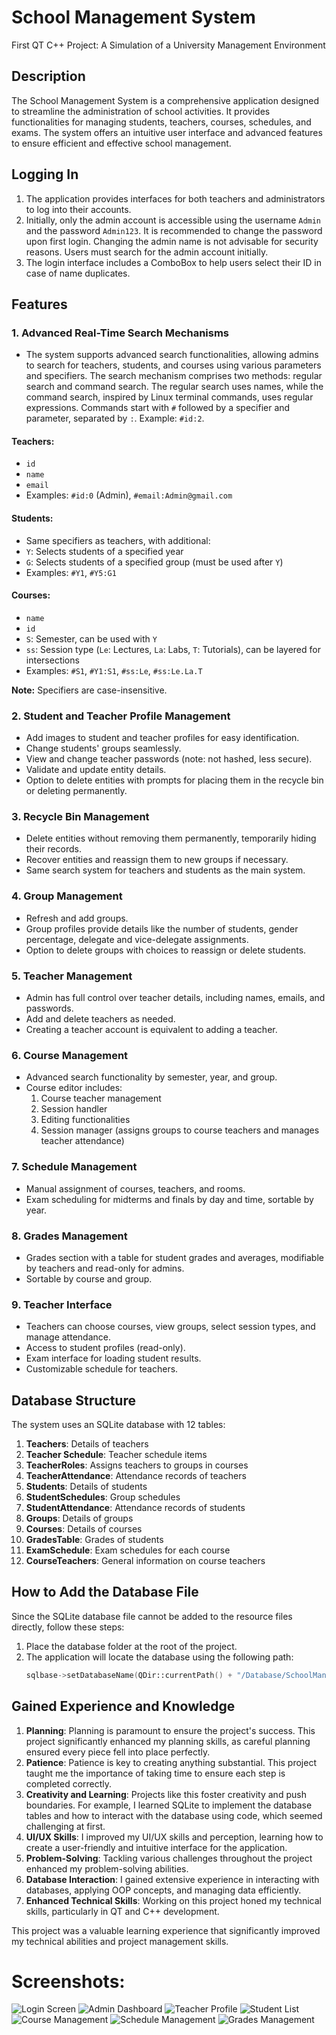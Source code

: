 # School Management System
First QT C++ Project: A Simulation of a University Management Environment

## Description
The School Management System is a comprehensive application designed to streamline the administration of school activities. It provides functionalities for managing students, teachers, courses, schedules, and exams. The system offers an intuitive user interface and advanced features to ensure efficient and effective school management.

## Logging In
1. The application provides interfaces for both teachers and administrators to log into their accounts.
2. Initially, only the admin account is accessible using the username `Admin` and the password `Admin123`. It is recommended to change the password upon first login. Changing the admin name is not advisable for security reasons. Users must search for the admin account initially.
3. The login interface includes a ComboBox to help users select their ID in case of name duplicates.

## Features

### 1. Advanced Real-Time Search Mechanisms
- The system supports advanced search functionalities, allowing admins to search for teachers, students, and courses using various parameters and specifiers. The search mechanism comprises two methods: regular search and command search. The regular search uses names, while the command search, inspired by Linux terminal commands, uses regular expressions. Commands start with `#` followed by a specifier and parameter, separated by `:`. Example: `#id:2`.

#### Teachers:
- `id`
- `name`
- `email`
- Examples: `#id:0` (Admin), `#email:Admin@gmail.com`

#### Students:
- Same specifiers as teachers, with additional:
- `Y`: Selects students of a specified year
- `G`: Selects students of a specified group (must be used after `Y`)
- Examples: `#Y1`, `#Y5:G1`

#### Courses:
- `name`
- `id`
- `S`: Semester, can be used with `Y`
- `ss`: Session type (`Le`: Lectures, `La`: Labs, `T`: Tutorials), can be layered for intersections
- Examples: `#S1`, `#Y1:S1`, `#ss:Le`, `#ss:Le.La.T`

**Note:** Specifiers are case-insensitive.

### 2. Student and Teacher Profile Management
- Add images to student and teacher profiles for easy identification.
- Change students' groups seamlessly.
- View and change teacher passwords (note: not hashed, less secure).
- Validate and update entity details.
- Option to delete entities with prompts for placing them in the recycle bin or deleting permanently.

### 3. Recycle Bin Management
- Delete entities without removing them permanently, temporarily hiding their records.
- Recover entities and reassign them to new groups if necessary.
- Same search system for teachers and students as the main system.

### 4. Group Management
- Refresh and add groups.
- Group profiles provide details like the number of students, gender percentage, delegate and vice-delegate assignments.
- Option to delete groups with choices to reassign or delete students.

### 5. Teacher Management
- Admin has full control over teacher details, including names, emails, and passwords.
- Add and delete teachers as needed.
- Creating a teacher account is equivalent to adding a teacher.

### 6. Course Management
- Advanced search functionality by semester, year, and group.
- Course editor includes:
  1. Course teacher management
  2. Session handler
  3. Editing functionalities
  4. Session manager (assigns groups to course teachers and manages teacher attendance)

### 7. Schedule Management
- Manual assignment of courses, teachers, and rooms.
- Exam scheduling for midterms and finals by day and time, sortable by year.

### 8. Grades Management
- Grades section with a table for student grades and averages, modifiable by teachers and read-only for admins.
- Sortable by course and group.

### 9. Teacher Interface
- Teachers can choose courses, view groups, select session types, and manage attendance.
- Access to student profiles (read-only).
- Exam interface for loading student results.
- Customizable schedule for teachers.

## Database Structure
The system uses an SQLite database with 12 tables:

1. **Teachers**: Details of teachers
2. **Teacher Schedule**: Teacher schedule items
3. **TeacherRoles**: Assigns teachers to groups in courses
4. **TeacherAttendance**: Attendance records of teachers
5. **Students**: Details of students
6. **StudentSchedules**: Group schedules
7. **StudentAttendance**: Attendance records of students
8. **Groups**: Details of groups
9. **Courses**: Details of courses
10. **GradesTable**: Grades of students
11. **ExamSchedule**: Exam schedules for each course
12. **CourseTeachers**: General information on course teachers

## How to Add the Database File
Since the SQLite database file cannot be added to the resource files directly, follow these steps:

1. Place the database folder at the root of the project.
2. The application will locate the database using the following path:
   ```cpp
   sqlbase->setDatabaseName(QDir::currentPath() + "/Database/SchoolManagmentDatabase.db");
## Gained Experience and Knowledge
1. **Planning**: Planning is paramount to ensure the project's success. This project significantly enhanced my planning skills, as careful planning ensured every piece fell into place perfectly.
2. **Patience**: Patience is key to creating anything substantial. This project taught me the importance of taking time to ensure each step is completed correctly.
3. **Creativity and Learning**: Projects like this foster creativity and push boundaries. For example, I learned SQLite to implement the database tables and how to interact with the database using code, which seemed challenging at first.
4. **UI/UX Skills**: I improved my UI/UX skills and perception, learning how to create a user-friendly and intuitive interface for the application.
5. **Problem-Solving**: Tackling various challenges throughout the project enhanced my problem-solving abilities.
6. **Database Interaction**: I gained extensive experience in interacting with databases, applying OOP concepts, and managing data efficiently.
7. **Enhanced Technical Skills**: Working on this project honed my technical skills, particularly in QT and C++ development.

This project was a valuable learning experience that significantly improved my technical abilities and project management skills.
# Screenshots:
![Login Screen](assets/login_screen.png)
![Admin Dashboard](assets/admin_dashboard.png)
![Teacher Profile](assets/teacher_profile.png)
![Student List](assets/student_list.png)
![Course Management](assets/course_management.png)
![Schedule Management](assets/schedule_management.png)
![Grades Management](assets/grades_management.png)
